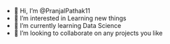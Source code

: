 - 👋 Hi, I’m @PranjalPathak11
- 👀 I’m interested in Learning new things
- 🌱 I’m currently learning Data Science
- 💞️ I’m looking to collaborate on any projects you like

<!---
PranjalPathak11/PranjalPathak11 is a ✨ special ✨ repository because its `README.md` (this file) appears on your GitHub profile.
You can click the Preview link to take a look at your changes.
--->
